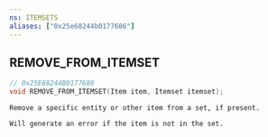 ```yaml
---
ns: ITEMSETS
aliases: ["0x25e68244b0177686"]
---
```

## REMOVE_FROM_ITEMSET

```c
// 0x25E68244B0177686
void REMOVE_FROM_ITEMSET(Item item, Itemset itemset);
```

```
Remove a specific entity or other item from a set, if present.

Will generate an error if the item is not in the set.
```
